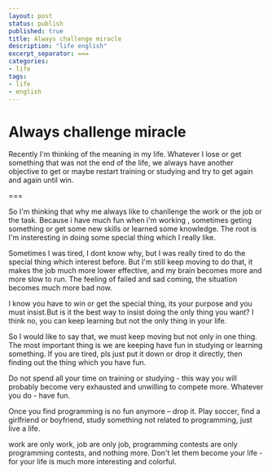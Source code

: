 ```yaml
---
layout: post
status: publish
published: true
title: Always challenge miracle
description: "life english"
excerpt_separator: ===
categories:
- life
tags:
- life
- english
---
```


# Always challenge miracle

Recently I'm thinking of the meaning in my life. Whatever I lose or get something that was not the end of the life, we always have another objective to get or maybe restart training or studying and try to get again and again until win.

===

So I'm thinking that why me always like to chanllenge the work or the job or the task. Because i have much fun when i'm working , sometimes geting something or get some new skills or learned some knowledge. The root is I'm insteresting in doing some special thing which I really like.

Sometimes I was tired, I dont know why, but I was really tired to do the special thing which interest before. But I'm still keep moving to do that, it makes the job much more lower effective, and my brain becomes more and more slow to run. The feeling of failed and sad coming, the situation becomes much more bad now.

I know you have to win or get the special thing, its your purpose and you must insist.But is it the best way to insist doing the only thing you want? I think no, you can keep learning but not the only thing in your life.

So I would like to say that, we must keep moving but not only in one thing. The most important thing is we are keeping have fun in studying or learning something. If you are tired, pls just put it down or drop it directly, then finding out the thing which you have fun.

Do not spend all your time on training or studying - this way you will probably become very exhausted and unwilling to compete more. Whatever you do - have fun.

Once you find programming is no fun anymore – drop it. Play soccer, find a girlfriend or boyfriend, study something not related to programming, just live a life.

work are only work, job are only job, programming contests are only programming contests, and nothing more. Don't let them become your life - for your life is much more interesting and colorful.